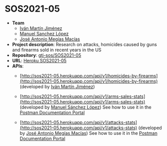 # SOS2021-05

- **Team**
  - [Iván Martín Jiménez](https://github.com/ivanmartinsk)
  - [Manuel Sanchez López](https://github.com/manu261998)
  - [José Antonio Megías Macías](https://github.com/josanmegias)
- **Project description**: Research on attacks, homicides caused by guns and firearms sold in recent years in the US
- **Repository**: [gti-sos/SOS2021-05](https://github.com/gti-sos/SOS2021-05)
- **URL**: [Heroku SOS2021-05](http://sos2021-05.herokuapp.com)
- **APIs**:
   - [http://sos2021-05.herokuapp.com/api/v1/homicides-by-firearms](http://sos2021-05.herokuapp.com/api/v1/homicides-by-firearms) (developed by [Iván Martín Jiménez](https://github.com/ivanmartinsk))
   - [http://sos2021-05.herokuapp.com/api/v1/arms-sales-stats](http://sos2021-05.herokuapp.com/api/v1/arms-sales-stats) (developed by [Manuel Sánchez López](https://github.com/manu261998)) See how to use it in the [Postman Documentation Portal](https://documenter.getpostman.com/view/14942846/TzJrCewR)
   
   - [http://sos2021-05.herokuapp.com/api/v1/attacks-stats](http://sos2021-05.herokuapp.com/api/v1/attacks-stats) (developed by [José Antonio Megías Macías](https://github.com/josanmegias)) See how to use it in the [Postman Documentation Portal](https://documenter.getpostman.com/view/14948357/TzJsfdFD)

